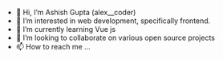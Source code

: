 - 👋 Hi, I’m Ashish Gupta (alex__coder)
- 👀 I’m interested in web development, specifically frontend.
- 🌱 I’m currently learning Vue js
- 💞️ I’m looking to collaborate on various open source projects
- 📫 How to reach me ...

<!---
ashish-sqb/ashish-sqb is a ✨ special ✨ repository because its `README.md` (this file) appears on your GitHub profile.
You can click the Preview link to take a look at your changes.
--->
